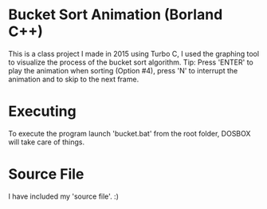 # Bucket Sort Animation (Borland C++)

This is a class project I made in 2015 using Turbo C, I used the graphing tool to visualize the process of the bucket sort algorithm.
Tip: Press 'ENTER' to play the animation when sorting (Option #4), press 'N' to interrupt the animation and to skip to the next frame.

# Executing

To execute the program launch 'bucket.bat' from the root folder, DOSBOX will take care of things.

# Source File

I have included my 'source file'. :)
